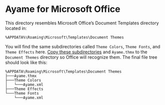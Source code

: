 # Ayame for Microsoft Office

This directory resembles Microsoft Office’s Document Templates directory located in:

```
%APPDATA%\Roaming\Microsoft\Templates\Document Themes
```

You will find the same subdirectories called `Theme Colors`, `Theme Fonts`, and `Theme Effects` here. [Copy these subdirectories](https://download-directory.github.io/?url=https%3A%2F%2Fgithub.com%2FAyameTheme%2FAyame%2Ftree%2Fmaster%2Fbuild%2Fout%2Foffice) and `Ayame.thmx` to the `Document Themes` directory so Office will recognize them. The final file tree should look like this:

```
%APPDATA\Roaming\Microsoft\Templates\Document Themes
├───Ayame.thmx
├───Theme Colors
│   └───Ayame.xml
├───Theme Effects
└───Theme Fonts
    └───Ayame.xml
```
